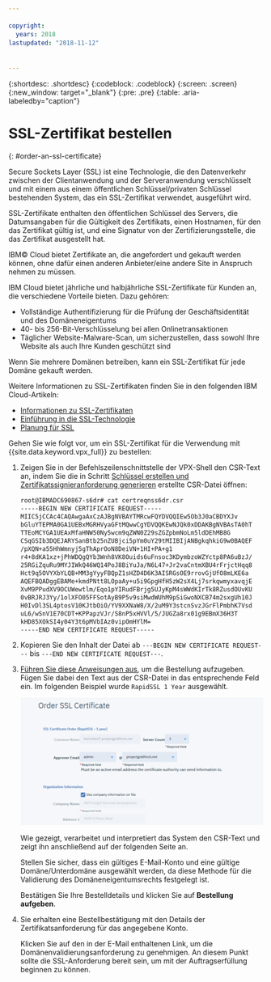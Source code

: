 ```yaml
---

copyright:
  years: 2018
lastupdated: "2018-11-12"


---
```


{:shortdesc: .shortdesc}
{:codeblock: .codeblock}
{:screen: .screen}
{:new_window: target="_blank"}
{:pre: .pre}
{:table: .aria-labeledby="caption"}

# SSL-Zertifikat bestellen
{: #order-an-ssl-certificate}

Secure Sockets Layer (SSL) ist eine Technologie, die den Datenverkehr zwischen der Clientanwendung und der Serveranwendung verschlüsselt und mit einem aus einem öffentlichen Schlüssel/privaten Schlüssel bestehenden System, das ein SSL-Zertifikat verwendet, ausgeführt wird.

SSL-Zertifikate enthalten den öffentlichen Schlüssel des Servers, die Datumsangaben für die Gültigkeit des Zertifikats, einen Hostnamen, für den das Zertifikat gültig ist, und eine Signatur von der Zertifizierungsstelle, die das Zertifikat ausgestellt hat.

IBM© Cloud bietet Zertifikate an, die angefordert und gekauft werden können, ohne dafür einen anderen Anbieter/eine andere Site in Anspruch nehmen zu müssen.

IBM Cloud bietet jährliche und halbjährliche SSL-Zertifikate für Kunden an, die verschiedene Vorteile bieten. Dazu gehören:

* Vollständige Authentifizierung für die Prüfung der Geschäftsidentität und des Domäneneigentums
* 40- bis 256-Bit-Verschlüsselung bei allen Onlinetransaktionen
* Täglicher Website-Malware-Scan, um sicherzustellen, dass sowohl Ihre Website als auch Ihre Kunden geschützt sind

Wenn Sie mehrere Domänen betreiben, kann ein SSL-Zertifikat für jede Domäne gekauft werden.

Weitere Informationen zu SSL-Zertifikaten finden Sie in den folgenden IBM Cloud-Artikeln:

* [Informationen zu SSL-Zertifikaten](/docs/infrastructure/ssl-certificates?topic=ssl-certificates-about-ssl-certificates)
* [Einführung in die SSL-Technologie](/docs/infrastructure/ssl-certificates?topic=ssl-certificates-introduction-to-ssl-technology)
* [Planung für SSL](/docs/infrastructure/ssl-certificates?topic=ssl-certificates-planning-for-ssl)


Gehen Sie wie folgt vor, um ein SSL-Zertifikat für die Verwendung mit {{site.data.keyword.vpx_full}} zu bestellen:

1.	Zeigen Sie in der Befehlszeilenschnittstelle der VPX-Shell den CSR-Text an, indem Sie die in Schritt [Schlüssel erstellen und Zertifikatssignieranforderung generieren](/docs/infrastructure/citrix-netscaler-vpx?topic=citrix-netscaler-vpx-create-keys-and-generate-the-certificate-signing-request-csr-) erstellte CSR-Datei öffnen:

	```
	root@IBMADC690867-s6dr# cat certreqnss6dr.csr
	-----BEGIN NEW CERTIFICATE REQUEST-----
	MIIC5jCCAc4CAQAwgaAxCzAJBgNVBAYTMRcwFQYDVQQIEw5Ob3J0aCBDYXJv
	bGluYTEPMA0GA1UEBxMGRHVyaGFtMQwwCgYDVQQKEwNJQk0xDDAKBgNVBAsTA0hT
	TTEoMCYGA1UEAxMfaHNW50Ny5wcm9qZWN0Z29sZGZpbmNoLm5ldDEhMB8G
	CSqGSIb3DQEJARYSanBtb25nZUBjci5pYm0uY29tMIIBIjANBgkqhkiG9w0BAQEF
	/pXQN+a55HhWmnyj5gThAprOoN8DeiVN+1HI+PA+g1
	r4+8dKA1xz+jPhWDQgQYb3Wnh8VK8Ouids6uFnsoc3KDymbzoWZYctp8PA6uBzJ/
	25RGiZquRu9MYJIWkQ46WQ14PoJ8BiYuJa/N6L47+Jr2vaCntmXBU4rFrjctHqq8
	Hct9q5OVYXbYLQB+MM3gYyyFBQpZ1sHZD4D6K3AISRGsOE9rrovGjUfO8mLKE6a
	AQEFBQADggEBAMe+kmdPNtt8LOpaAy+u5i9GpgHfH5zW2sX4Lj7srkqwmyxavqjE
	XvM9PPudXV9OCUWewtlm/Eqo1pYIRudFBrjg5UJyKpM4sWWdKIrTk8RZusdOUvKU
	0vBRJRJ3Yy/1olXFO05FFSotAyB9P5v9siMwdWUhM9pSiGwoNXCB74m2sxgUh10J
	H0IvDl3SL4ptosV10KJtbOiO/YV9XXNaW8/X/2uM9Y3stcnSvzJGrFlPmbhK7Vsd
	uL6/wSnV1E70CDT+KPPapzVJr/S8nP5xHVVl/5/JUGZa8rx01g9EBmX36H3T
	kHD85XOkSI4y04Y3t6pMVbIAz0vipOmHYlM=
	-----END NEW CERTIFICATE REQUEST-----
	```

2.	Kopieren Sie den Inhalt der Datei ab `---BEGIN NEW CERTIFICATE REQUEST---` bis `---END NEW CERTIFICATE REQUEST---`.

3.	[Führen Sie diese Anweisungen aus](/docs/infrastructure/ssl-certificates?topic=ssl-certificates-getting-started-tutorial#ordering-ssl-certificates), um die Bestellung aufzugeben. Fügen Sie dabei den Text aus der CSR-Datei in das entsprechende Feld ein. Im folgenden Beispiel wurde `RapidSSL 1 Year` ausgewählt.

	<img src="images/5-Order-Certificate_1.png" alt="Zeichnung" style="width: 550px;"/>

	Wie gezeigt, verarbeitet und interpretiert das System den CSR-Text und zeigt ihn anschließend auf der folgenden Seite an.

	Stellen Sie sicher, dass ein gültiges E-Mail-Konto und eine gültige Domäne/Unterdomäne ausgewählt werden, da diese Methode für die Validierung des Domäneneigentumsrechts festgelegt ist.

	Bestätigen Sie Ihre Bestelldetails und klicken Sie auf **Bestellung aufgeben**.

4. Sie erhalten eine Bestellbestätigung mit den Details der Zertifikatsanforderung für das angegebene Konto.

	Klicken Sie auf den in der E-Mail enthaltenen Link, um die Domänenvalidierungsanforderung zu genehmigen. An diesem Punkt sollte die SSL-Anforderung bereit sein, um mit der Auftragserfüllung beginnen zu können.

